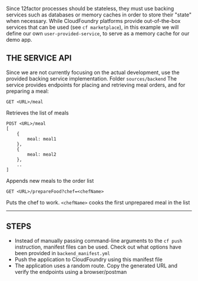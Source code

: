Since 12factor processes should be stateless, they must use backing services such as databases or memory caches in order to store their "state" when necessary.
While CloudFoundry platforms provide out-of-the-box services that can be used (see `cf marketplace`), in this example we will define our own `user-provided-service`, to serve as a memory cache for our demo app.

## THE SERVICE API

Since we are not currently focusing on the actual development, use the provided backing service implementation. Folder `sources/backend`
The service provides endpoints for placing and retrieving meal orders, and for preparing a meal:

```
GET <URL>/meal
```
Retrieves the list of meals

```
POST <URL>/meal
[ 
	{
		meal: meal1
	},
	{
		meal: meal2
	},
	..
]
```

Appends new meals to the order list

```
GET <URL>/prepareFood?chef=<chefName>
```

Puts the chef to work. `<chefName>` cooks the first unprepared meal in the list


----------------------------------------------------------------------

## STEPS

* Instead of manually passing command-line arguments to the `cf push` instruction, manifest files can be used. Check out what options have been provided in `backend_manifest.yml`
* Push the application to CloudFoundry using this manifest file
* The application uses a random route. Copy the generated URL and verify the endpoints using a browser/postman

